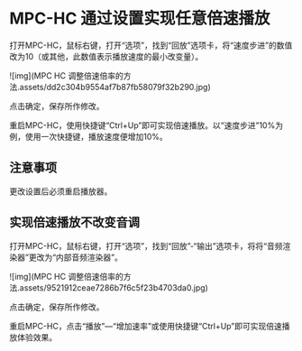 # MPC-HC 通过设置实现任意倍速播放

打开MPC-HC，鼠标右键，打开“选项”，找到“回放”选项卡，将“速度步进”的数值改为10（或其他，此数值表示播放速度的最小改变量）。

![img](MPC HC 调整倍速倍率的方法.assets/dd2c304b9554af7b87fb58079f32b290.jpg)

点击确定，保存所作修改。

重启MPC-HC，使用快捷键“Ctrl+Up”即可实现倍速播放。以“速度步进”10%为例，使用一次快捷键，播放速度便增加10%。

## 注意事项

更改设置后必须重启播放器。

## 实现倍速播放不改变音调

打开MPC-HC，鼠标右键，打开“选项”，找到“回放”-“输出”选项卡，将将“音频渲染器”更改为“内部音频渲染器”。

![img](MPC HC 调整倍速倍率的方法.assets/9521912ceae7286b7f6c5f23b4703da0.jpg)

点击确定，保存所作修改。

重启MPC-HC，点击“播放”—“增加速率”或使用快捷键“Ctrl+Up”即可实现倍速播放体验效果。